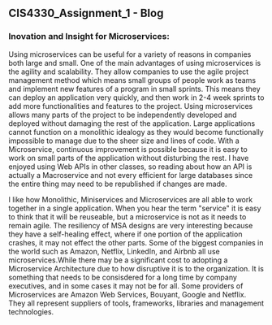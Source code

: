 ## CIS4330_Assignment_1 - Blog
### Inovation and Insight for Microservices:

  Using microservices can be useful for a variety of reasons in companies both large and small. One of the main advantages of using microservices is the agility and scalability. They allow companies to use the agile project management method which means small groups of people work as teams and implement new features of a program in small sprints. This means they can deploy an application very quickly, and then work in 2-4 week sprints to add more functionalities and features to the project. Using microservices allows many parts of the project to be independently developed and deployed without damaging the rest of the application. Large applications cannot function on a monolithic idealogy as they would become functionally impossible to manage due to the sheer size and lines of code. With a Microservice, continuous improvement is possible because it is easy to work on small parts of the application without disturbing the rest. I have enjoyed using Web APIs in other classes, so reading about how an API is actually a Macroservice and not every efficient for large databases since the entire thing may need to be republished if changes are made. 

  I like how Monolithic, Miniservices and Microservices are all able to work together in a single application. When you hear the term "service" it is easy to think that it will be reuseable, but a microservice is not as it needs to remain agile. The resiliency of MSA designs are very interesting because they have a self-healing effect, where if one portion of the application crashes, it may not effect the other parts. Some of the biggest companies in the world such as Amazon, Netflix, LinkedIn, and Airbnb all use microservices.While there may be a significant cost to adopting a Microservice Architecture due to how disruptive it is to the organization. It is something that needs to be consisdered for a long time by company executives, and in some cases it may not be for all. Some providers of Microservices are Amazon Web Services, Bouyant, Google and Netflix. They all represent suppliers of tools, frameworks, libraries and management technologies.
